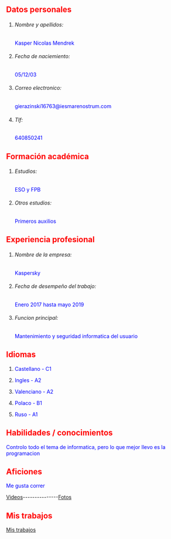 <h2 style="color:rgb(255,0,0);">Datos personales</h2>

1. <h6>Nombre y apellidos:</h6> <p style="color:rgb(0,0,255);">Kasper Nicolas Mendrek</p>

2. <h6>Fecha de naciemiento:</h6> <p style="color:rgb(0,0,255);">05/12/03</p>

3. <h6>Correo electronico:</h6> <p style="color:rgb(0,0,255);">gierazinski16763@iesmarenostrum.com</p>

4. <h6>Tlf:</h6> <p style="color:rgb(0,0,255);">640850241</p>

<h2 style="color:rgb(255,0,0);">Formación académica</h2>

1. <h6>Estudios:</h6> <p style="color:rgb(0,0,255);">ESO y FPB</p>

2. <h6>Otros estudios:</h6> <p style="color:rgb(0,0,255);">Primeros auxilios</p>

<h2 style="color:rgb(255,0,0);">Experiencia profesional</h2>

1. <h6>Nombre de la empresa:</h6> <p style="color:rgb(0,0,255);">Kaspersky</p> 

2. <h6>Fecha de desempeño del trabajo:</h6> <p style="color:rgb(0,0,255);">Enero 2017 hasta mayo 2019</p>

3. <h6>Funcion principal:</h6> <p style="color:rgb(0,0,255);">Mantenimiento y seguridad informatica del usuario</p>

<h2 style="color:rgb(255,0,0);">Idiomas</h2>

1. <p style="color:rgb(0,0,255);">Castellano - C1</p>

2. <p style="color:rgb(0,0,255);">Ingles - A2</p>

3. <p style="color:rgb(0,0,255);">Valenciano - A2</p>

4. <p style="color:rgb(0,0,255);">Polaco - B1</p>

5. <p style="color:rgb(0,0,255);">Ruso - A1</p>

<h2 style="color:rgb(255,0,0);">Habilidades / conocimientos</h2>

<p style="color:rgb(0,0,255);">Controlo todo el tema de informatica, pero lo que mejor llevo es la programacion</p>

<h2 style="color:rgb(255,0,0);">Aficiones</h2>

<p style="color:rgb(0,0,255);">Me gusta correr</p>

[Videos](videos.md)---------------[Fotos](fotos.md)

<h2 style="color:rgb(255,0,0);">Mis trabajos</h2>

[Mis trabajos](Trabajos.md)
